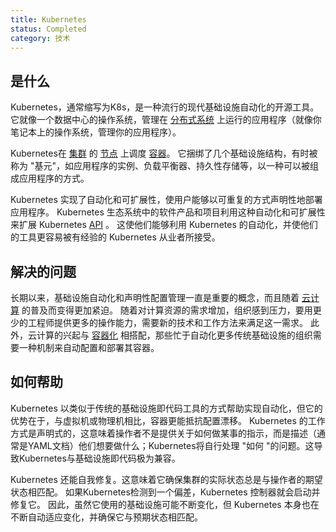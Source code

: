 ```yaml
---
title: Kubernetes
status: Completed
category: 技术
---
```


## 是什么

Kubernetes，通常缩写为K8s，是一种流行的现代基础设施自动化的开源工具。
它就像一个数据中心的操作系统，管理在 [分布式系统](/zh-cn/distributed_systems/) 上运行的应用程序（就像你笔记本上的操作系统，管理你的应用程序）。

Kubernetes在 [集群](/zh-cn/cluster/) 的 [节点](/zh-cn/nodes/) 上调度 [容器](/zh-cn/container/)。
它捆绑了几个基础设施结构，有时被称为 "基元"，如应用程序的实例、负载平衡器、持久性存储等，以一种可以被组成应用程序的方式。

Kubernetes 实现了自动化和可扩展性，使用户能够以可重复的方式声明性地部署应用程序。
Kubernetes 生态系统中的软件产品和项目利用这种自动化和可扩展性来扩展 Kubernetes [API](/zh-cn/application_programming_interface/) 。
这使他们能够利用 Kubernetes 的自动化，并使他们的工具更容易被有经验的 Kubernetes 从业者所接受。

## 解决的问题

长期以来，基础设施自动化和声明性配置管理一直是重要的概念，而且随着 [云计算](/zh-cn/cloud_computing/) 的普及而变得更加紧迫。
随着对计算资源的需求增加，组织感到压力，要用更少的工程师提供更多的操作能力，需要新的技术和工作方法来满足这一需求。
此外，云计算的兴起与 [容器化](/zh-cn/containerization/) 相搭配，那些忙于自动化更多传统基础设施的组织需要一种机制来自动配置和部署其容器。

## 如何帮助

Kubernetes 以类似于传统的基础设施即代码工具的方式帮助实现自动化，但它的优势在于，与虚拟机或物理机相比，容器更能抵抗配置漂移。
Kubernetes 的工作方式是声明式的，这意味着操作者不是提供关于如何做某事的指示，而是描述（通常是YAML文档）他们想要做什么；Kubernetes将自行处理 "如何 "的问题。这导致Kubernetes与基础设施即代码极为兼容。

Kubernetes 还能自我修复。这意味着它确保集群的实际状态总是与操作者的期望状态相匹配。
如果Kubernetes检测到一个偏差，Kubernetes 控制器就会启动并修复它。
因此，虽然它使用的基础设施可能不断变化，但 Kubernetes 本身也在不断自动适应变化，并确保它与预期状态相匹配。
